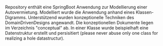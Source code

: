 Repository enthält eine SpringBoot Anwendung zur Modellierung einer Autovermietung.
Modelliert wurde die Anwendung anhand eines Klassen-Digramms. Unterstützend wurden konzeptionelle Techniken des DomainDrivenDesigns angewandt.
Die konzeptionellen Dokumente liegen im Verzeichnis "conceptual" ab.
In einer Klasse wurde beispielhaft eine Datenstruktur erstellt und persisitiert (please never abuse only one class for realizing a hole datastructur).
